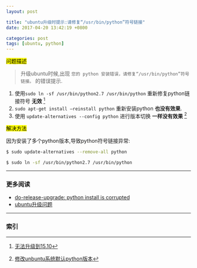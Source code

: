 ```yaml
---
layout: post

title: "ubuntu升级时提示:请修复“/usr/bin/python”符号链接"
date: 2017-04-20 13:42:19 +0800

categories: post
tags: [ubuntu, python]
---
```


<mark>问题描述</mark>

>升级ubuntu时候,出现 `您的 python 安装错误，请修复“/usr/bin/python”符号链接。` 的错误提示.

1. 使用`sudo ln -sf /usr/bin/python2.7 /usr/bin/python` 重新修复python链接符号 **无效** [^1]
1. `sudo apt-get install –reinstall python` 重新安装python **也没有效果**.
1. 使用 `update-alternatives --config python` 进行版本切换 **一样没有效果** [^2]

<mark>解决方法</mark>

因为安装了多个python版本,导致python符号链接异常:

```bash
$ sudo update-alternatives --remove-all python

$ sudo ln -sf /usr/bin/python2.7 /usr/bin/python
```

---
### 更多阅读
- [do-release-upgrade: python install is corrupted](https://askubuntu.com/questions/448926/do-release-upgrade-python-install-is-corrupted)
- [ubuntu升级问题](http://www.ss86.net/os/ubuntu/17881241448357950764.html)

---
### 索引

[^1]: [无法升级到15.10](http://forum.ubuntu.org.cn/viewtopic.php?f=48&t=473448)
[^2]: [修改unbuntu系统默认python版本](http://www.jianshu.com/p/3e99b25faf13)
